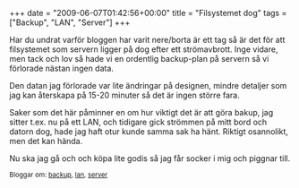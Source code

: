 +++
date = "2009-06-07T01:42:56+00:00"
title = "Filsystemet dog"
tags = ["Backup", "LAN", "Server"]
+++

Har du undrat varför bloggen har varit nere/borta är ett tag så är det för att filsystemet som servern ligger på dog efter ett strömavbrott. Inge vidare, men tack och lov så hade vi en ordentlig backup-plan på servern så vi förlorade nästan ingen data.

Den datan jag förlorade var lite ändringar på designen, mindre detaljer som jag kan återskapa på 15-20 minuter så det är ingen större fara.

Saker som det här påminner en om hur viktigt det är att göra bakup, jag sitter t.ex. nu på ett LAN, och tidigare gick strömmen på mitt bord och datorn dog, hade jag haft otur kunde samma sak ha hänt. Riktigt osannolikt, men det kan hända.

Nu ska jag gå och och köpa lite godis så jag får socker i mig och piggnar till.

<small> <p class='technorati-tags'>
  Bloggar om: <a class='technorati-link' href='http://bloggar.se/om/backup' rel='tag' target='_self'>backup</a>, <a class='technorati-link' href='http://bloggar.se/om/lan' rel='tag' target='_self'>lan</a>, <a class='technorati-link' href='http://bloggar.se/om/server' rel='tag' target='_self'>server</a>
</p></small>
